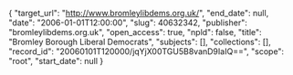 {
  "target_url": "http://www.bromleylibdems.org.uk/", 
  "end_date": null, 
  "date": "2006-01-01T12:00:00", 
  "slug": 40632342, 
  "publisher": "bromleylibdems.org.uk", 
  "open_access": true, 
  "npld": false, 
  "title": "Bromley Borough Liberal Democrats", 
  "subjects": [], 
  "collections": [], 
  "record_id": "20060101T120000/jqYjX00TGU5B8vanD9IaIQ==", 
  "scope": "root", 
  "start_date": null
}

